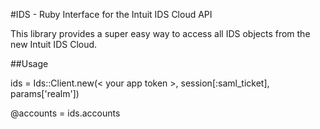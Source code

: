 #IDS - Ruby Interface for the Intuit IDS Cloud API

This library provides a super easy way to access all IDS objects from the new Intuit IDS Cloud.



##Usage

ids = Ids::Client.new(< your app token >, session[:saml_ticket], params['realm'])

@accounts = ids.accounts